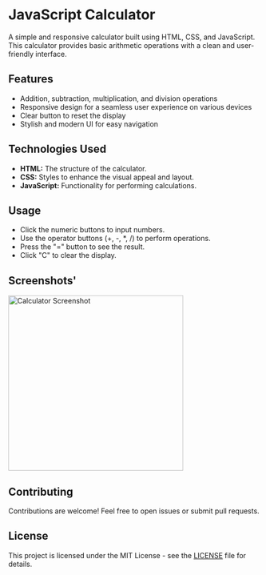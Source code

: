 # JavaScript Calculator

A simple and responsive calculator built using HTML, CSS, and JavaScript. This calculator provides basic arithmetic operations with a clean and user-friendly interface.

## Features

- Addition, subtraction, multiplication, and division operations
- Responsive design for a seamless user experience on various devices
- Clear button to reset the display
- Stylish and modern UI for easy navigation

## Technologies Used

- **HTML:** The structure of the calculator.
- **CSS:** Styles to enhance the visual appeal and layout.
- **JavaScript:** Functionality for performing calculations.

## Usage

- Click the numeric buttons to input numbers.
- Use the operator buttons (+, -, *, /) to perform operations.
- Press the "=" button to see the result.
- Click "C" to clear the display.

## Screenshots'
<img src="https://i.ibb.co/gTJ3dfc/JS-Calculator.png" style="width:350px; height:350px;" alt="Calculator Screenshot">



## Contributing

Contributions are welcome! Feel free to open issues or submit pull requests.

## License

This project is licensed under the MIT License - see the [LICENSE](LICENSE) file for details.
